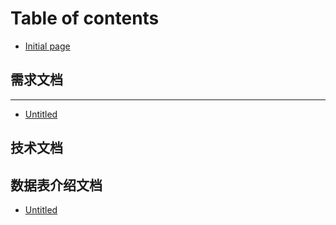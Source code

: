 # Table of contents

* [Initial page](README.md)

## 需求文档

---

* [Untitled](untitled.md)

## 技术文档

## 数据表介绍文档 <a id="shu-ju-biao-wen-dang"></a>

* [Untitled](shu-ju-biao-wen-dang/untitled.md)

